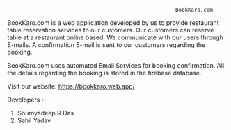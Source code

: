                                                           BookKaro.com


BookKaro.com is a web application developed by us to provide restaurant table reservation services to our customers. Our customers can reserve table at a restaurant online based. We communicate with our users through E-mails. A confirmation E-mail is sent to our customers regarding the booking.


BookKaro.com uses automated Email Services for booking confirmation. All the details regarding the booking is stored in the firebase database. 

Visit our website: https://bookkaro.web.app/

Developers :-
1) Soumyadeep R Das
2) Sahil Yadav
